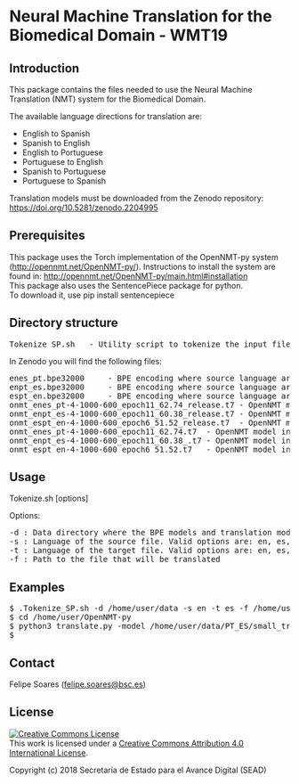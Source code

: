 # Neural Machine Translation for the Biomedical Domain - WMT19   


## Introduction

This package contains the files needed to use the Neural Machine Translation (NMT) system
for the Biomedical Domain.

The available language directions for translation are:
* English to Spanish
* Spanish to English
* English to Portuguese
* Portuguese to English
* Spanish to Portuguese
* Portuguese to Spanish

Translation models must be downloaded from the Zenodo repository: https://doi.org/10.5281/zenodo.2204995


## Prerequisites

This package uses the Torch implementation of the OpenNMT-py system (http://opennmt.net/OpenNMT-py/). Instructions to install the 
system are found in: http://opennmt.net/OpenNMT-py/main.html#installation  
This package also uses the SentencePiece package for python.  
To download it, use pip install sentencepiece


## Directory structure

<pre>
Tokenize_SP.sh 	 - Utility script to tokenize the input file using BPE (needed for translation)
</pre> 
In Zenodo you will find the following files:
<pre>
enes_pt.bpe32000 	 - BPE encoding where source language are either EN/ES and target is PT
enpt_es.bpe32000 	 - BPE encoding where source language are either EN/PT and target is ES
espt_en.bpe32000 	 - BPE encoding where source language are either ES/PT and target is EN
onmt_enes_pt-4-1000-600_epoch11_62.74_release.t7 - OpenNMT model in release format (EN/ES) -> PT
onmt_enpt_es-4-1000-600_epoch11_60.38_release.t7 - OpenNMT model in release format (EN/PT) -> ES
onmt_espt_en-4-1000-600_epoch6_51.52_release.t7  - OpenNMT model in release format (ES/PT) -> EN
onmt_enes_pt-4-1000-600_epoch11_62.74.t7  - OpenNMT model in original format (EN/ES) -> PT
onmt_enpt_es-4-1000-600_epoch11_60.38_.t7 - OpenNMT model in original format (EN/PT) -> ES
onmt_espt_en-4-1000-600_epoch6_51.52.t7   - OpenNMT model in original format (ES/PT) -> EN
</pre> 


## Usage

Tokenize.sh [options] 

Options:
<pre>
-d : Data directory where the BPE models and translation models are stored
-s : Language of the source file. Valid options are: en, es, or pt
-t : Language of the target file. Valid options are: en, es, or pt
-f : Path to the file that will be translated
</pre>


## Examples

<pre>
$ .Tokenize_SP.sh -d /home/user/data -s en -t es -f /home/user/text.txt
$ cd /home/user/OpenNMT-py
$ python3 translate.py -model /home/user/data/PT_ES/small_transformer_step_90000.pt -gpu 0 -src /home/user/text.txt.tok -replace_unk -output /home/user/text.translated
$ 
</pre>


## Contact

Felipe Soares (felipe.soares@bsc.es)


## License

<a rel="license" href="http://creativecommons.org/licenses/by/4.0/"><img alt="Creative Commons License" style="border-width:0" src="https://i.creativecommons.org/l/by/4.0/88x31.png" /></a><br />This work is licensed under a <a rel="license" href="http://creativecommons.org/licenses/by/4.0/">Creative Commons Attribution 4.0 International License</a>.

Copyright (c) 2018 Secretaría de Estado para el Avance Digital (SEAD)
